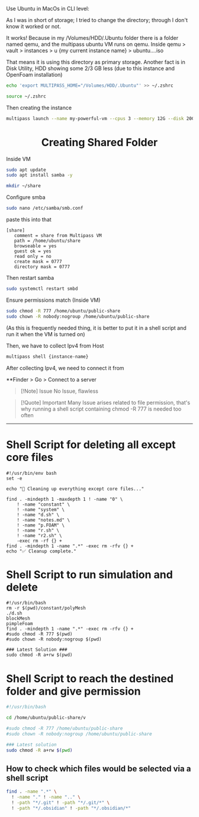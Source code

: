 Use Ubuntu in MacOs in CLI level:

As I was in short of storage; I tried to change the directory; through I don't know it worked or not. 

It works! Because in my /Volumes/HDD/.Ubuntu folder there is a folder named qemu, and the multipass ubuntu VM runs on qemu. Inside qemu > vault > instances > u {my current instance name} > ubuntu....iso

That means it is using this directory as primary storage. Another fact is in Disk Utility, HDD showing some 2/3 GB less (due to this instance and OpenFoam installation)

```zsh
echo 'export MULTIPASS_HOME="/Volumes/HDD/.Ubuntu"' >> ~/.zshrc
```

```zsh
source ~/.zshrc
```

Then creating the instance

```zsh
multipass launch --name my-powerful-vm --cpus 3 --memory 12G --disk 20G
```


<h1><center>Creating Shared Folder</center></h1>
Inside VM

```bash
sudo apt update
sudo apt install samba -y
```

```bash
mkdir ~/share
```

Configure smba
```bash
sudo nano /etc/samba/smb.conf
```

paste this into that

```
[share]
   comment = share from Multipass VM
   path = /home/ubuntu/share
   browseable = yes
   guest ok = yes
   read only = no
   create mask = 0777
   directory mask = 0777
```

Then restart samba

```bash
sudo systemctl restart smbd
```

Ensure permissions match (Inside VM)
```bash
sudo chmod -R 777 /home/ubuntu/public-share
sudo chown -R nobody:nogroup /home/ubuntu/public-share
```
(As this is frequently needed thing, it is better to put it in a shell script and run it when the VM is turned on)

Then, we have to collect Ipv4 from Host

```zsh
multipass shell {instance-name}
```

After collecting Ipv4, we need to connect it from 

**Finder > Go > Connect to a server 

>[!Note] Issue
>No Issue, flawless

>[!Quote] Important
>Many Issue arises related to file permission, that's why running a shell script containing chmod -R 777 is needed too often

***

# Shell Script for deleting all except core files

```shell
#!/usr/bin/env bash
set -e

echo "🧹 Cleaning up everything except core files..."

find . -mindepth 1 -maxdepth 1 ! -name "0" \
    ! -name "constant" \
    ! -name "system" \
    ! -name "d.sh" \
    ! -name "notes.md" \
    ! -name "p.FOAM" \
    ! -name "r.sh" \
    ! -name "r2.sh" \
    -exec rm -rf {} +
find . -mindepth 1 -name ".*" -exec rm -rfv {} +
echo "✅ Cleanup complete."
```

# Shell Script to run simulation and delete 

```shell
#!/usr/bin/bash
rm -r $(pwd)/constant/polyMesh
./d.sh
blockMesh
pimpleFoam
find . -mindepth 1 -name ".*" -exec rm -rfv {} +
#sudo chmod -R 777 $(pwd)
#sudo chown -R nobody:nogroup $(pwd)

### Latest Solution ###
sudo chmod -R a+rw $(pwd)
```

# Shell Script to reach the destined folder and give permission

```zsh                                 
#!/usr/bin/bash

cd /home/ubuntu/public-share/v

#sudo chmod -R 777 /home/ubuntu/public-share
#sudo chown -R nobody:nogroup /home/ubuntu/public-share

### Latest solution
sudo chmod -R a+rw $(pwd)
```


## How to check which files would be selected via a shell script

```zsh
find . -name ".*" \
  ! -name "." ! -name ".." \
  ! -path "*/.git" ! -path "*/.git/*" \
  ! -path "*/.obsidian" ! -path "*/.obsidian/*"
```

